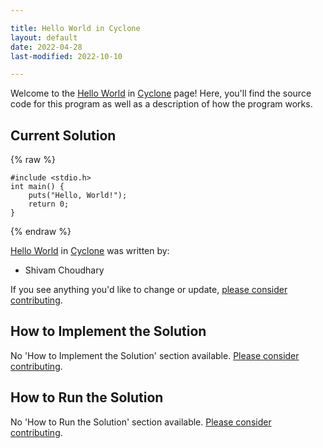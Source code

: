 ```yaml
---

title: Hello World in Cyclone
layout: default
date: 2022-04-28
last-modified: 2022-10-10

---
```


Welcome to the [Hello World](https://sampleprograms.io/projects/hello-world) in [Cyclone](https://sampleprograms.io/languages/cyclone) page! Here, you'll find the source code for this program as well as a description of how the program works.

## Current Solution

{% raw %}

```cyclone
#include <stdio.h>
int main() {
	puts("Hello, World!");
	return 0;
}
```

{% endraw %}

[Hello World](https://sampleprograms.io/projects/hello-world) in [Cyclone](https://sampleprograms.io/languages/cyclone) was written by:

- Shivam Choudhary

If you see anything you'd like to change or update, [please consider contributing](https://github.com/TheRenegadeCoder/sample-programs).

## How to Implement the Solution

No 'How to Implement the Solution' section available. [Please consider contributing](https://github.com/TheRenegadeCoder/sample-programs-website).

## How to Run the Solution

No 'How to Run the Solution' section available. [Please consider contributing](https://github.com/TheRenegadeCoder/sample-programs-website).